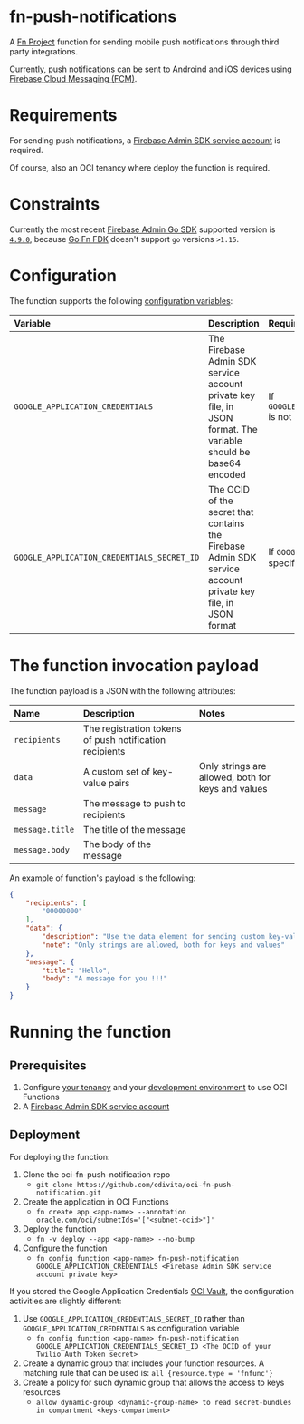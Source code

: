 # fn-push-notifications
A [Fn Project](https://fnproject.io/) function for sending mobile push notifications through third party integrations.

Currently, push notifications can be sent to Androind and iOS devices using [Firebase Cloud Messaging (FCM)](https://firebase.google.com/docs/cloud-messaging).

# Requirements
For sending push notifications, a [Firebase Admin SDK service account](https://firebase.google.com/docs/admin/setup#set-up-project-and-service-account) is required.

Of course, also an OCI tenancy where deploy the function is required.

# Constraints
Currently the most recent [Firebase Admin Go SDK](https://pkg.go.dev/firebase.google.com/go/v4) supported version is [`4.9.0`](https://pkg.go.dev/firebase.google.com/go/v4@v4.9.0), because [Go Fn FDK](https://github.com/fnproject/docs/tree/master/fdks/fdk-go) doesn't support `go` versions `>1.15`.

# Configuration
The function supports the following [configuration variables](https://github.com/fnproject/docs/blob/master/fn/develop/configs.md):

|Variable                                    | Description                                                                                                    | Required                                                       | Notes                                                                                                                      |
|:---                                        |:---                                                                                                            |:---                                                            |:---                                                                                                                        |
| `GOOGLE_APPLICATION_CREDENTIALS`           | The Firebase Admin SDK service account private key file, in JSON format. The variable should be base64 encoded | If `GOOGLE_APPLICATION_CREDENTIALS_SECRET_ID` is not specified | Configuration variables are stored in plain text, please consider using `GOOGLE_APPLICATION_CREDENTIALS_SECRET_ID` instead |
| `GOOGLE_APPLICATION_CREDENTIALS_SECRET_ID` | The OCID of the secret that contains the Firebase Admin SDK service account private key file, in JSON format   | If `GOOGLE_APPLICATION_CREDENTIALS` is not specified           |

# The function invocation payload
The function payload is a JSON with the following attributes:

|Name             | Description                                             | Notes                                              |
|:---             |:---                                                     |:---                                                |
| `recipients`    | The registration tokens of push notification recipients |                                                    |
| `data`          | A custom set of key-value pairs                         | Only strings are allowed, both for keys and values |
| `message`       | The message to push to recipients                       |                                                    |
| `message.title` | The title of the message                                |                                                    |
| `message.body`  | The body of the message                                 |                                                    |

An example of function's payload is the following:
```json
{
    "recipients": [
        "00000000"
    ],
    "data": {
        "description": "Use the data element for sending custom key-value pairs",
        "note": "Only strings are allowed, both for keys and values"
    },
    "message": {
        "title": "Hello",
        "body": "A message for you !!!"
    }
}
```

# Running the function

## Prerequisites
1. Configure [your tenancy](https://docs.cloud.oracle.com/en-us/iaas/Content/Functions/Tasks/functionsconfiguringtenancies.htm) and your [development environment](https://docs.cloud.oracle.com/en-us/iaas/Content/Functions/Tasks/functionsconfiguringclient.htm) to use OCI Functions
2. A [Firebase Admin SDK service account](https://firebase.google.com/docs/admin/setup#set-up-project-and-service-account)

## Deployment
For deploying the function:
1. Clone the oci-fn-push-notification repo
   - `git clone https://github.com/cdivita/oci-fn-push-notification.git`
2. Create the application in OCI Functions
   - `fn create app <app-name> --annotation oracle.com/oci/subnetIds='["<subnet-ocid>"]'`
3. Deploy the function
   - `fn -v deploy --app <app-name> --no-bump`
4. Configure the function
   - `fn config function <app-name> fn-push-notification GOOGLE_APPLICATION_CREDENTIALS <Firebase Admin SDK service account private key>`

If you stored the Google Application Credentials [OCI Vault](https://docs.cloud.oracle.com/en-us/iaas/Content/KeyManagement/Tasks/managingsecrets.htm), the configuration activities are slightly different:
1. Use `GOOGLE_APPLICATION_CREDENTIALS_SECRET_ID` rather than `GOOGLE_APPLICATION_CREDENTIALS` as configuration variable
   - `fn config function <app-name> fn-push-notification GOOGLE_APPLICATION_CREDENTIALS_SECRET_ID <The OCID of your Twilio Auth Token secret>`
2. Create a dynamic group that includes your function resources. A matching rule that can be used is: `all {resource.type = 'fnfunc'}`
3. Create a policy for such dynamic group that allows the access to keys resources
   -  `allow dynamic-group <dynamic-group-name> to read secret-bundles in compartment <keys-compartment>`
